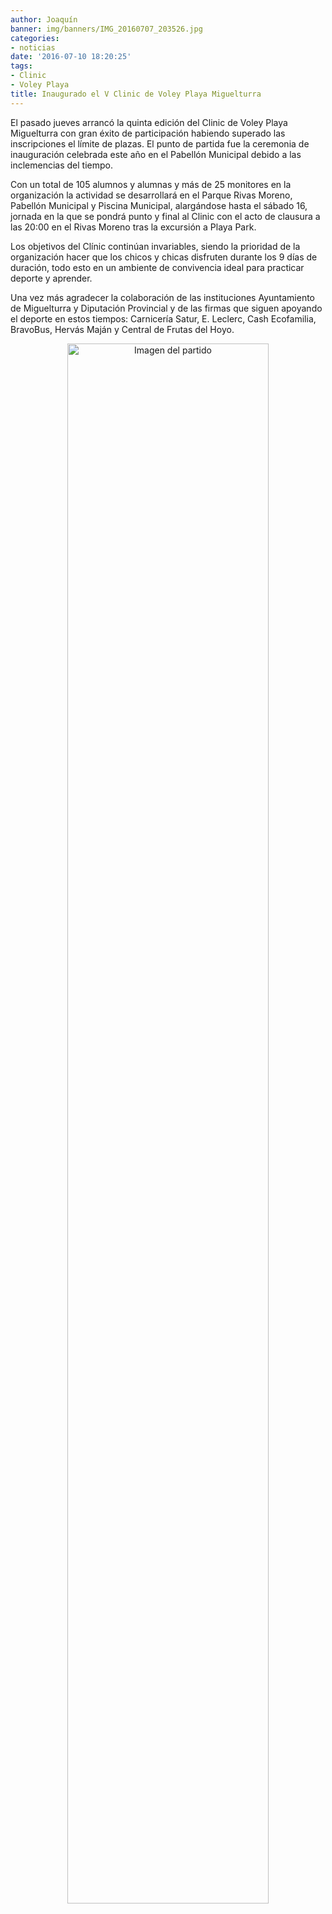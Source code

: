 ```yaml
---
author: Joaquín
banner: img/banners/IMG_20160707_203526.jpg
categories:
- noticias
date: '2016-07-10 18:20:25'
tags:
- Clinic
- Voley Playa
title: Inaugurado el V Clinic de Voley Playa Miguelturra
---
```


El pasado jueves arrancó la quinta edición del Clinic de Voley Playa Miguelturra con gran éxito de participación habiendo superado las inscripciones el límite de plazas. El punto de partida fue la ceremonia de inauguración celebrada este año en el Pabellón Municipal debido a las inclemencias del tiempo. 

Con un total de 105 alumnos y alumnas y más de 25 monitores en la organización la actividad se desarrollará en el Parque Rivas Moreno, Pabellón Municipal y Piscina Municipal, alargándose hasta el sábado 16, jornada en la que se pondrá punto y final al Clinic con el acto de clausura a las 20:00 en el Rivas Moreno tras la excursión a Playa Park.

Los objetivos del Clínic continúan invariables, siendo la prioridad de la organización hacer que los chicos y chicas disfruten durante los 9 días de duración, todo esto en un ambiente de convivencia ideal para practicar deporte y aprender.

Una vez más agradecer la colaboración de las instituciones Ayuntamiento de Miguelturra y Diputación Provincial y de las firmas que siguen apoyando el deporte en estos tiempos: Carnicería Satur, E. Leclerc, Cash Ecofamilia, BravoBus, Hervás Maján y Central de Frutas del Hoyo.

<center>
<a target="_new" href="http://www.advmiguelturra.org/img/banners/IMG_20160707_203526.jpg"> 
<img alt="Imagen del partido" width="80%" align="center" src="http://www.advmiguelturra.org/img/banners/IMG_20160707_203526.jpg"/> </a> </center>

